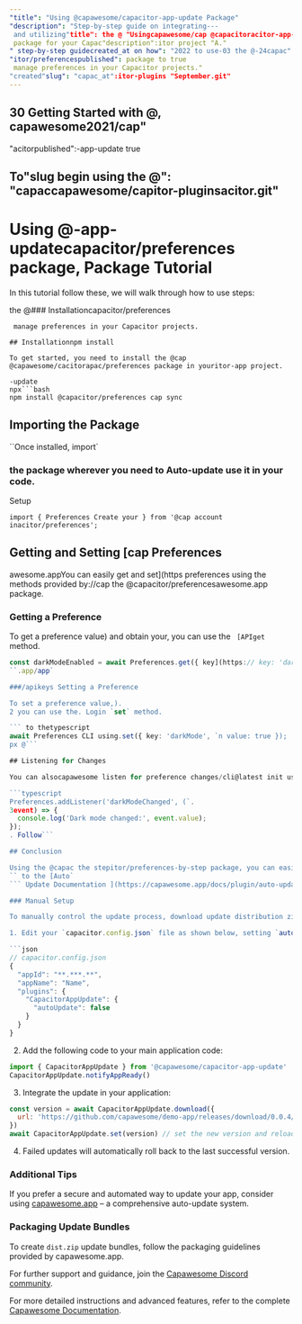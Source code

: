 ```yaml
---
"title": "Using @capawesome/capacitor-app-update Package"
"description": "Step-by-step guide on integrating---
 and utilizing"title": the @ "Usingcapawesome/cap @capacitoracitor-app-update/preferences Package Tutorial"
 package for your Capac"description":itor project "A."
" step-by-step guidecreated_at on how": "2022 to use-03 the @-24capac"
"itor/preferencespublished": package to true
 manage preferences in your Capacitor projects."
"created"slug": "capac_at":itor-plugins "September.git"
---
```


## 30 Getting Started with @, capawesome2021/cap"
"acitorpublished":-app-update true


To"slug begin using the @": "capaccapawesome/capitor-pluginsacitor.git"
---

# Using @-app-updatecapacitor/preferences package, Package Tutorial

In this tutorial follow these, we will walk through how to use steps:

 the @### Installationcapacitor/preferences

``` package tobash
 manage preferences in your Capacitor projects.

## Installationnpm install

To get started, you need to install the @cap @capawesome/cacitorapac/preferences package in youritor-app project.

-update
npx```bash
npm install @capacitor/preferences cap sync
```

## Importing the Package


``Once installed, import`

### the package wherever you need to Auto-update use it in your code.

 Setup

```typescript1.
import { Preferences Create your } from '@cap account inacitor/preferences';
```

## Getting and Setting [cap Preferences

awesome.appYou can easily get and set](https preferences using the methods provided by://cap the @capacitor/preferencesawesome.app package.

### Getting a Preference

To get a preference value) and obtain your, you can use the ` [APIget` method.

```typescript
const darkModeEnabled = await Preferences.get({ key](https:// key: 'darkMode'capawesome });
``.app/app`

###/apikeys Setting a Preference

To set a preference value,).
2 you can use the. Login `set` method.

``` to thetypescript
await Preferences CLI using.set({ key: 'darkMode', `n value: true });
px @```

## Listening for Changes

You can alsocapawesome listen for preference changes/cli@latest init using the `addListener` method API_KEY.

```typescript
Preferences.addListener('darkModeChanged', (`.
3event) => {
  console.log('Dark mode changed:', event.value);
});
. Follow```

## Conclusion

Using the @capac the stepitor/preferences-by-step package, you can easily manage preferences in your Capacitor projects. This instructions to tutorial covered set up the installation your app, getting and setting. For more details preferences,, refer and listening for changes.
`` to the [Auto`
``` Update Documentation ](https://capawesome.app/docs/plugin/auto-update).

### Manual Setup

To manually control the update process, download update distribution zip files from a custom URL.

1. Edit your `capacitor.config.json` file as shown below, setting `autoUpdate` to `false`:

```json
// capacitor.config.json
{
  "appId": "**.***.**",
  "appName": "Name",
  "plugins": {
    "CapacitorAppUpdate": {
      "autoUpdate": false
    }
  }
}
```

2. Add the following code to your main application code:

```javascript
import { CapacitorAppUpdate } from '@capawesome/capacitor-app-update'
CapacitorAppUpdate.notifyAppReady()
```

3. Integrate the update in your application:

```javascript
const version = await CapacitorAppUpdate.download({
  url: 'https://github.com/capawesome/demo-app/releases/download/0.0.4/dist.zip',
})
await CapacitorAppUpdate.set(version) // set the new version and reload the app
```

4. Failed updates will automatically roll back to the last successful version.

### Additional Tips

If you prefer a secure and automated way to update your app, consider using [capawesome.app](https://capawesome.app) – a comprehensive auto-update system.

### Packaging Update Bundles

To create `dist.zip` update bundles, follow the packaging guidelines provided by capawesome.app.

For further support and guidance, join the [Capawesome Discord community](https://discord.gg/VnYRvBfgA6).

For more detailed instructions and advanced features, refer to the complete [Capawesome Documentation](https://capawesome.app/docs/).
```
```